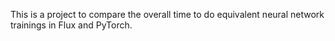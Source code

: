 This is a project to compare the overall time to do equivalent neural network trainings in Flux and PyTorch.


